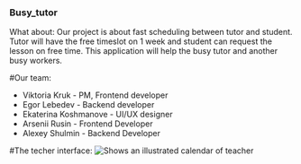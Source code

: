 ### Busy_tutor

What about: 
Our project is about fast scheduling between tutor and student. Tutor will have the free timeslot on 1 week and student can request the lesson on free time. This application will help the busy tutor and another busy workers.

#Our team: 
   - Viktoria Kruk - PM, Frontend developer
   - Egor Lebedev - Backend developer
   - Ekaterina Koshmanove - UI/UX designer
   - Arsenii Rusin - Frontend Developer
   - Alexey Shulmin - Backend Developer
   
#The techer interface: 
<picture>
  <source media="(prefers-color-scheme: dark)" srcset="https://github.com/mpvnlv/Busy_teacher/assets/88908152/5d87e37e-7e82-4b91-82ff-67160e5a6614">
  <source media="(prefers-color-scheme: light)" srcset="https://github.com/mpvnlv/Busy_teacher/assets/88908152/5d87e37e-7e82-4b91-82ff-67160e5a6614">
  <img alt="Shows an illustrated calendar of teacher" src="https://github.com/mpvnlv/Busy_teacher/assets/88908152/5d87e37e-7e82-4b91-82ff-67160e5a6614">
</picture>
